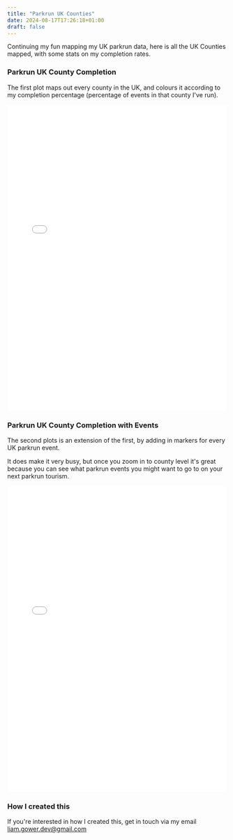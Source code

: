 ```yaml
---
title: "Parkrun UK Counties"
date: 2024-08-17T17:26:18+01:00
draft: false
---
```


Continuing my fun mapping my UK parkrun data, here is all the UK Counties mapped, with some stats on my completion rates.

### Parkrun UK County Completion

The first plot maps out every county in the UK, and colours it according to my completion percentage (percentage of events in that county I've run).

<div style="width: 100%; height: 700px;">
    <iframe src="/parkrun_county_completion.html" width="100%" height="100%" style="border:none;"></iframe>
</div>

### Parkrun UK County Completion with Events

The second plots is an extension of the first, by adding in markers for every UK parkrun event.

It does make it very busy, but once you zoom in to county level it's great because you can see what parkrun events you might want to go to on your next parkrun tourism.

<div style="width: 100%; height: 700px;">
    <iframe src="/parkrun_counties_and_markers.html" width="100%" height="100%" style="border:none;"></iframe>
</div>

### How I created this

If you're interested in how I created this, get in touch via my email liam.gower.dev@gmail.com
